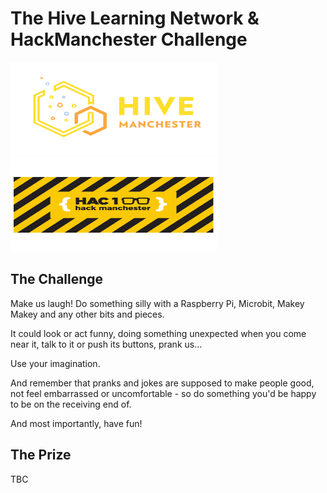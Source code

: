 # The Hive Learning Network & HackManchester Challenge

<img src='Copy of hivemanchester logo.png' height="150" width="330" />
<img src='hac 2 YEL-1.png' height="150" width="330" />

## The Challenge

Make us laugh!
Do something silly with a Raspberry Pi, Microbit, Makey Makey and any other bits and pieces.

It could look or act funny, doing something unexpected when you come near it, talk to it or push its buttons, prank us...

Use your imagination.

And remember that pranks and jokes are supposed to make people good, not feel embarrassed or uncomfortable - so do something you'd be happy to be on the receiving end of.

And most importantly, have fun!

## The Prize
TBC


